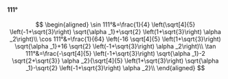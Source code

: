 #### 111°

$$
\begin{aligned}
\sin 111°&=\frac{1}{4} \left(\sqrt[4]{5} \left(-1+\sqrt{3}\right) \sqrt{\alpha _1}+\sqrt{2} \left(1+\sqrt{3}\right) \alpha _2\right)\\
\cos 111°&=\frac{1}{64} \left(-16 \sqrt[4]{5} \left(1+\sqrt{3}\right) \sqrt{\alpha _1}+16 \sqrt{2} \left(-1+\sqrt{3}\right) \alpha _2\right)\\
\tan 111°&=\frac{-\sqrt[4]{5} \left(-1+\sqrt{3}\right) \sqrt{\alpha _1}-2 \sqrt{2+\sqrt{3}} \alpha _2}{\sqrt[4]{5} \left(1+\sqrt{3}\right) \sqrt{\alpha _1}-\sqrt{2}
\left(-1+\sqrt{3}\right) \alpha _2}\\
\end{aligned}
$$

